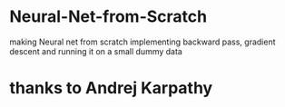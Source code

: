 # Neural-Net-from-Scratch
making Neural net from scratch implementing backward pass, gradient descent and running it on a small dummy data

# thanks to Andrej Karpathy

